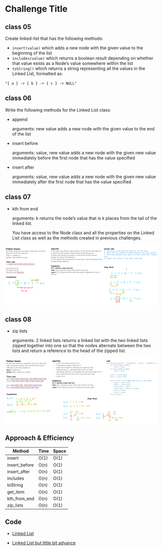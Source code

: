 # Challenge Title

## class 05

Create linked-list that has the following methods:

- `insert(value)` which adds a new node with the given value to the beginning of the list
- `includes(value)` which returns a boolean result depending on whether that value exists as a Node’s value somewhere within the list
- `toString()` which returns a string representing all the values in the Linked List, formatted as:

`"{ a } -> { b } -> { c } -> NULL"`

## class 06

Write the following methods for the Linked List class:

- append

    arguments: new value
    adds a new node with the given value to the end of the list

- insert before

    arguments: value, new value
    adds a new node with the given new value immediately before the first node that has the value specified
- insert after

    arguments: value, new value
    adds a new node with the given new value immediately after the first node that has the value specified

## class 07

- kth from end

    arguments: k
    returns the node’s value that is k places from the tail of the linked list.

    You have access to the Node class and all the properties on the Linked List class as well as the methods created in previous challenges.

![kth from end](./whiteboard-kth.png)

## class 08

- zip lists

    arguments: 2 linked lists
    returns a linked list with the two linked lists zipped together into one so that the nodes alternate between the two lists and return a reference to the head of the zipped list.

![zip list](./whiteboard.png)

## Approach & Efficiency

| Method | Time | Space |
|--------|------|-------|
| insert | O(1) | O(1) |
| insert_before | O(n) | O(1) |
| insert_after | O(n) | O(1) |
| includes | O(n) | O(1) |
| toString | O(n) | O(1) |
| get_item | O(n) | O(1) |
| kth_from_end | O(n) | O(1) |
| zip_lists | O(n) | O(1) |

## Code

- [Linked List](./linked_list.py)

- [Linked List but little bit advance](./linked_list_adv.py)
